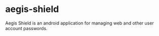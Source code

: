 aegis-shield
============

Aegis Shield is an android application for managing web and other user account passwords.
